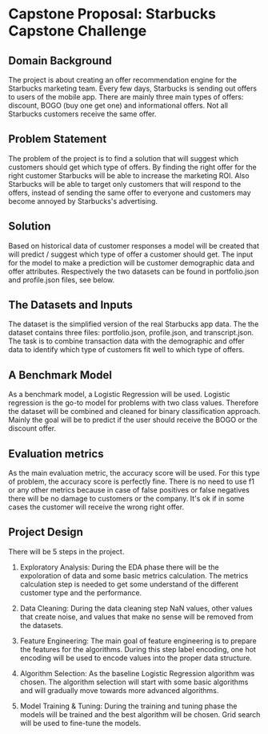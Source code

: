 # Capstone Proposal: Starbucks Capstone Challenge

## Domain Background

The project is about creating an offer recommendation engine for the Starbucks
marketing team. Every few days, Starbucks is sending out offers to users of the
mobile app. There are mainly three main types of offers: discount, BOGO (buy one get one)
and informational offers. Not all Starbucks customers receive the same offer. 

## Problem Statement

The problem of the project is to find a solution that will suggest which
customers should get which type of offers. By finding the right offer for the
right customer Starbucks will be able to increase the marketing ROI. Also
Starbucks will be able to target only customers that will respond to the offers,
instead of sending the same offer to everyone and customers may become
annoyed by Starbucks's advertising. 

## Solution

Based on historical data of customer responses a model will be created that will
predict / suggest which type of offer a customer should get. The input for the
model to make a prediction will be customer demographic data and offer attributes. Respectively the two datasets can be found in portfolio.json and profile.json files, see below.   

## The Datasets and Inputs

The dataset is the simplified version of the real Starbucks app data. The
the dataset contains three files: portfolio.json, profile.json, and
transcript.json. The task is to combine transaction data with the demographic and offer data to identify which type of customers fit well to which type of offers.

## A Benchmark Model

As a benchmark model, a Logistic Regression will be used. Logistic regression is
the go-to model for problems with two class values. Therefore the dataset will
be combined and cleaned for binary classification approach. Mainly the goal
will be to predict if the user should receive the BOGO or the discount offer.

## Evaluation metrics

As the main evaluation metric, the accuracy score will be used. For this type of
problem, the accuracy score is perfectly fine. There is no need to use f1 or any
other metrics because in case of false positives or false negatives there will
be no damage to customers or the company. It's ok if in some cases the customer
will receive the wrong right offer.

## Project Design

There will be 5 steps in the project.

1. Exploratory Analysis: During the EDA phase there will be the expoloration of data
   and some basic metrics calculation. The metrics calculation step is needed to get some understand of the different customer type and the performance.

2. Data Cleaning: During the data cleaning step NaN values, other values that create noise, and values that make no sense will be removed from the datasets. 

3. Feature Engineering: The main goal of feature engineering is to prepare the
   features for the algorithms. During this step label encoding, one hot
encoding will be used to encode values into the proper data structure.

4. Algorithm Selection: As the baseline Logistic Regression algorithm was
   chosen. The algorithm selection will start with some basic algorithms and
will gradually move towards more advanced algorithms. 

5. Model Training & Tuning: During the training and tuning phase the models will
   be trained and the best algorithm will be chosen. Grid search will be used to
fine-tune the models.


